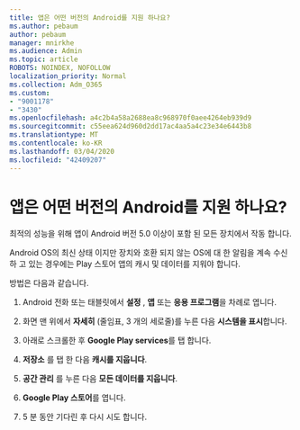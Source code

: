 ```yaml
---
title: 앱은 어떤 버전의 Android를 지원 하나요?
ms.author: pebaum
author: pebaum
manager: mnirkhe
ms.audience: Admin
ms.topic: article
ROBOTS: NOINDEX, NOFOLLOW
localization_priority: Normal
ms.collection: Adm_O365
ms.custom:
- "9001178"
- "3430"
ms.openlocfilehash: a4c2b4a58a2688ea8c968970f0aee4264eb939d9
ms.sourcegitcommit: c55eea624d960d2dd17ac4aa5a4c23e34e6443b8
ms.translationtype: MT
ms.contentlocale: ko-KR
ms.lasthandoff: 03/04/2020
ms.locfileid: "42409207"
---
```

# <a name="what-version-of-android-does-your-app-support"></a>앱은 어떤 버전의 Android를 지원 하나요?

최적의 성능을 위해 앱이 Android 버전 5.0 이상이 포함 된 모든 장치에서 작동 합니다.

Android OS의 최신 상태 이지만 장치와 호환 되지 않는 OS에 대 한 알림을 계속 수신 하 고 있는 경우에는 Play 스토어 앱의 캐시 및 데이터를 지워야 합니다.

방법은 다음과 같습니다. 

1. Android 전화 또는 태블릿에서 **설정** , **앱** 또는 **응용 프로그램**을 차례로 엽니다.

2. 화면 맨 위에서 **자세히** (줄임표, 3 개의 세로줄)를 누른 다음 **시스템을 표시**합니다. 

3. 아래로 스크롤한 후 **Google Play services**를 탭 합니다. 

4. **저장소** 를 탭 한 다음 **캐시를 지웁니다**. 

5. **공간 관리** 를 누른 다음 **모든 데이터를 지웁니다**. 

6. **Google Play 스토어**를 엽니다. 

7. 5 분 동안 기다린 후 다시 시도 합니다. 